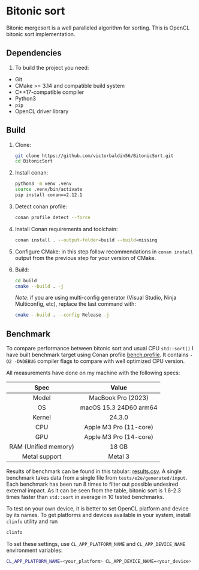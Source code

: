 # Bitonic sort

Bitonic mergesort is a well paralleled algorithm for sorting.
This is OpenCL bitonic sort implementation.

## Dependencies

1. To build the project you need:

* Git
* CMake >= 3.14 and compatible build system
* C++17-compatible compiler
* Python3
* `pip`
* OpenCL driver library

## Build

1. Clone:

   ```sh
   git clone https://github.com/victorbaldin56/BitonicSort.git
   cd BitonicSort
   ```

1. Install conan:

   ```sh
   python3 -m venv .venv
   source .venv/bin/activate
   pip install conan==2.12.1
   ```

1. Detect conan profile:

   ```sh
   conan profile detect --force
   ```

1. Install Conan requirements and toolchain:

   ```sh
   conan install . --output-folder=build --build=missing
   ```

1. Configure CMake: in this step follow recommendations in `conan install`
   output from the previous step for your version of CMake.

1. Build:

   ```sh
   cd build
   cmake --build . -j
   ```

   *Note*: if you are using multi-config generator
   (Visual Studio, Ninja Multiconfig, etc),
   replace the last command with:

   ```sh
   cmake --build . --config Release -j
   ```

## Benchmark

To compare performance between bitonic sort and usual CPU `std::sort()` I have
built benchmark target using Conan profile [bench.profile](profiles/bench.profile).
It contains `-O2 -DNDEBUG` compiler flags
to compare with well optimized CPU version.

All measurements have done on my machine with the following specs:

| Spec | Value |
|:---------:|:--------------:|
| Model | MacBook Pro (2023) |
| OS        |  macOS 15.3 24D60 arm64 |
| Kernel | 24.3.0 |
| CPU | Apple M3 Pro (11-core) |
| GPU | Apple M3 Pro (14-core) |
| RAM (Unified memory) | 18 GB |
| Metal support | Metal 3 |

Results of benchmark can be found in this tabular: [results.csv](results/results.csv).
A single benchmark takes data from a single file from `tests/e2e/generated/input`.
Each benchmark has been run 8 times to filter out possible undesired external impact.
As it can be seen from the table,
bitonic sort is 1.6-2.3 times faster
than `std::sort` in average in
10 tested benchmarks.

To test on your own device, it is better to set OpenCL
platform and device by its names.
To get platforms and devices available in your system,
install `clinfo` utility and run

```sh
clinfo
```

To set these settings, use `CL_APP_PLATFORM_NAME` and `CL_APP_DEVICE_NAME` environment
variables:

```sh
CL_APP_PLATFORM_NAME=<your_platform> CL_APP_DEVICE_NAME=<your_device> ./bench/bench
```
